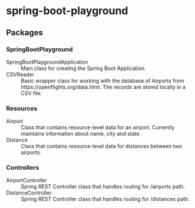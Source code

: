 # spring-boot-playground

## Packages

### SpringBootPlayground

<dl>
	<dt>SpringBootPlaygroundApplication</dt>
	<dd>Main class for creating the Spring Boot Application.</dd>
	<dt>CSVReader</dt>
	<dd>Basic wrapper class for working with the database of Airports from https://openflights.org/data.html. The records are stored locally in a CSV file.</dd>
</dl>

### Resources
<dl>
	<dt>Airport</dt>
	<dd>Class that contains resource-level data for an airport. Currently maintains information about name, city and state.</dd>
	<dt>Distance</dt>
	<dd>Class that contains resource-level data for distances between two airports.</dd>
</dl>

### Controllers

<dl>
	<dt>AirportController</dt>
	<dd>Spring REST Controller class that handles routing for /airports path.</dd>
	<dt>DistanceController</dt>
	<dd>Spring REST Controller class that handles routing for /distances path.</dd>
</dl>

